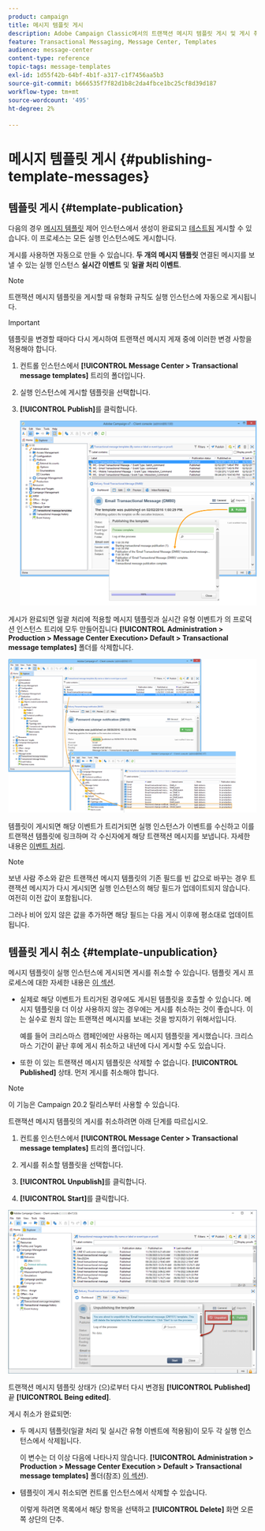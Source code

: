 ```yaml
---
product: campaign
title: 메시지 템플릿 게시
description: Adobe Campaign Classic에서의 트랜잭션 메시지 템플릿 게시 및 게시 취소에 대해 알아봅니다.
feature: Transactional Messaging, Message Center, Templates
audience: message-center
content-type: reference
topic-tags: message-templates
exl-id: 1d55f42b-64bf-4b1f-a317-c1f7456aa5b3
source-git-commit: b666535f7f82d1b8c2da4fbce1bc25cf8d39d187
workflow-type: tm+mt
source-wordcount: '495'
ht-degree: 2%

---
```


# 메시지 템플릿 게시 {#publishing-template-messages}



## 템플릿 게시 {#template-publication}

다음의 경우 [메시지 템플릿](../../message-center/using/creating-the-message-template.md) 제어 인스턴스에서 생성이 완료되고 [테스트됨](../../message-center/using/testing-message-templates.md) 게시할 수 있습니다. 이 프로세스는 모든 실행 인스턴스에도 게시합니다.

게시를 사용하면 자동으로 만들 수 있습니다. **두 개의 메시지 템플릿** 연결된 메시지를 보낼 수 있는 실행 인스턴스 **실시간 이벤트** 및 **일괄 처리 이벤트**.

>[!NOTE]
>
>트랜잭션 메시지 템플릿을 게시할 때 유형화 규칙도 실행 인스턴스에 자동으로 게시됩니다.

>[!IMPORTANT]
>
>템플릿을 변경할 때마다 다시 게시하여 트랜잭션 메시지 게재 중에 이러한 변경 사항을 적용해야 합니다.

1. 컨트롤 인스턴스에서 **[!UICONTROL Message Center > Transactional message templates]** 트리의 폴더입니다.
1. 실행 인스턴스에 게시할 템플릿을 선택합니다.
1. **[!UICONTROL Publish]**&#x200B;를 클릭합니다.

   ![](assets/messagecenter_publish_model_008.png)

게시가 완료되면 일괄 처리에 적용할 메시지 템플릿과 실시간 유형 이벤트가 의 프로덕션 인스턴스 트리에 모두 만들어집니다 **[!UICONTROL Administration > Production > Message Center Execution> Default > Transactional message templates]** 폴더를 삭제합니다.

![](assets/messagecenter_deployed_model_001.png)

템플릿이 게시되면 해당 이벤트가 트리거되면 실행 인스턴스가 이벤트를 수신하고 이를 트랜잭션 템플릿에 링크하며 각 수신자에게 해당 트랜잭션 메시지를 보냅니다. 자세한 내용은 [이벤트 처리](../../message-center/using/about-event-processing.md).

>[!NOTE]
>
>보낸 사람 주소와 같은 트랜잭션 메시지 템플릿의 기존 필드를 빈 값으로 바꾸는 경우 트랜잭션 메시지가 다시 게시되면 실행 인스턴스의 해당 필드가 업데이트되지 않습니다. 여전히 이전 값이 포함됩니다.
>
>그러나 비어 있지 않은 값을 추가하면 해당 필드는 다음 게시 이후에 평소대로 업데이트됩니다.

## 템플릿 게시 취소 {#template-unpublication}

메시지 템플릿이 실행 인스턴스에 게시되면 게시를 취소할 수 있습니다. 템플릿 게시 프로세스에 대한 자세한 내용은 [이 섹션](#template-publication).

* 실제로 해당 이벤트가 트리거된 경우에도 게시된 템플릿을 호출할 수 있습니다. 메시지 템플릿을 더 이상 사용하지 않는 경우에는 게시를 취소하는 것이 좋습니다. 이는 실수로 원치 않는 트랜잭션 메시지를 보내는 것을 방지하기 위해서입니다.

  예를 들어 크리스마스 캠페인에만 사용하는 메시지 템플릿을 게시했습니다. 크리스마스 기간이 끝난 후에 게시 취소하고 내년에 다시 게시할 수도 있습니다.

* 또한 이 있는 트랜잭션 메시지 템플릿은 삭제할 수 없습니다. **[!UICONTROL Published]** 상태. 먼저 게시를 취소해야 합니다.

>[!NOTE]
>
>이 기능은 Campaign 20.2 릴리스부터 사용할 수 있습니다.

트랜잭션 메시지 템플릿의 게시를 취소하려면 아래 단계를 따르십시오.

1. 컨트롤 인스턴스에서 **[!UICONTROL Message Center > Transactional message templates]** 트리의 폴더입니다.
1. 게시를 취소할 템플릿을 선택합니다.
1. **[!UICONTROL Unpublish]**&#x200B;를 클릭합니다.

   <!--1. Fill in the **[!UICONTROL Log of the process]** field.-->

1. **[!UICONTROL Start]**&#x200B;를 클릭합니다.

![](assets/message-center-unpublish.png)

트랜잭션 메시지 템플릿 상태가 (으)로부터 다시 변경됨 **[!UICONTROL Published]** 끝 **[!UICONTROL Being edited]**.

게시 취소가 완료되면:

* 두 메시지 템플릿(일괄 처리 및 실시간 유형 이벤트에 적용됨)이 모두 각 실행 인스턴스에서 삭제됩니다.

  이 변수는 더 이상 다음에 나타나지 않습니다. **[!UICONTROL Administration > Production > Message Center Execution > Default > Transactional message templates]** 폴더(참조) [이 섹션](#template-publication)).

* 템플릿이 게시 취소되면 컨트롤 인스턴스에서 삭제할 수 있습니다.

  이렇게 하려면 목록에서 해당 항목을 선택하고 **[!UICONTROL Delete]** 화면 오른쪽 상단의 단추.
